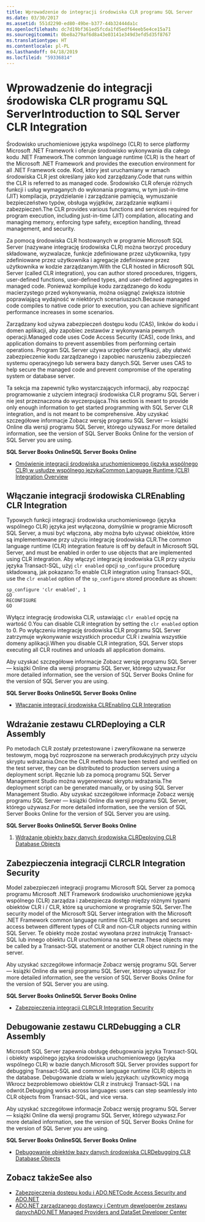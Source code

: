 ```yaml
---
title: Wprowadzenie do integracji środowiska CLR programu SQL Server
ms.date: 03/30/2017
ms.assetid: 551d2290-ed80-49be-b377-44b32444da1c
ms.openlocfilehash: dc7d19bf361ed5fcda1fd5edf64eeb5e4ce15a71
ms.sourcegitcommit: 0be8a279af6d8a43e03141e349d3efd5d35f8767
ms.translationtype: HT
ms.contentlocale: pl-PL
ms.lasthandoff: 04/18/2019
ms.locfileid: "59336814"
---
```

# <a name="introduction-to-sql-server-clr-integration"></a><span data-ttu-id="776f9-102">Wprowadzenie do integracji środowiska CLR programu SQL Server</span><span class="sxs-lookup"><span data-stu-id="776f9-102">Introduction to SQL Server CLR Integration</span></span>
<span data-ttu-id="776f9-103">Środowisko uruchomieniowe języka wspólnego (CLR) to serce platformy Microsoft .NET Framework i oferuje środowisko wykonywania dla całego kodu .NET Framework.</span><span class="sxs-lookup"><span data-stu-id="776f9-103">The common language runtime (CLR) is the heart of the Microsoft .NET Framework and provides the execution environment for all .NET Framework code.</span></span> <span data-ttu-id="776f9-104">Kod, który jest uruchamiany w ramach środowiska CLR jest określany jako kod zarządzany.</span><span class="sxs-lookup"><span data-stu-id="776f9-104">Code that runs within the CLR is referred to as managed code.</span></span> <span data-ttu-id="776f9-105">Środowisko CLR oferuje różnych funkcji i usług wymaganych do wykonania programu, w tym just-in-time (JIT) kompilacja, przydzielanie i zarządzanie pamięcią, wymuszanie bezpieczeństwo typów, obsługa wyjątków, zarządzanie wątkami i zabezpieczeń.</span><span class="sxs-lookup"><span data-stu-id="776f9-105">The CLR provides various functions and services required for program execution, including just-in-time (JIT) compilation, allocating and managing memory, enforcing type safety, exception handling, thread management, and security.</span></span>  
  
 <span data-ttu-id="776f9-106">Za pomocą środowiska CLR hostowanych w programie Microsoft SQL Server (nazywane integrację środowiska CLR) można tworzyć procedury składowane, wyzwalacze, funkcje zdefiniowane przez użytkownika, typy zdefiniowane przez użytkownika i agregacje zdefiniowane przez użytkownika w kodzie zarządzanym.</span><span class="sxs-lookup"><span data-stu-id="776f9-106">With the CLR hosted in Microsoft SQL Server (called CLR integration), you can author stored procedures, triggers, user-defined functions, user-defined types, and user-defined aggregates in managed code.</span></span> <span data-ttu-id="776f9-107">Ponieważ kompiluje kodu zarządzanego do kodu macierzystego przed wykonywania, można osiągnąć zwiększa istotnie poprawiającą wydajność w niektórych scenariuszach.</span><span class="sxs-lookup"><span data-stu-id="776f9-107">Because managed code compiles to native code prior to execution, you can achieve significant performance increases in some scenarios.</span></span>  
  
 <span data-ttu-id="776f9-108">Zarządzany kod używa zabezpieczeń dostępu kodu (CAS), linków do kodu i domen aplikacji, aby zapobiec zestawów z wykonywania pewnych operacji.</span><span class="sxs-lookup"><span data-stu-id="776f9-108">Managed code uses Code Access Security (CAS), code links, and application domains to prevent assemblies from performing certain operations.</span></span> <span data-ttu-id="776f9-109">Program SQL Server używa urzędów certyfikacji, aby ułatwić zabezpieczenie kodu zarządzanego i zapobiec naruszeniu zabezpieczeń systemu operacyjnego lub serwera bazy danych.</span><span class="sxs-lookup"><span data-stu-id="776f9-109">SQL Server uses CAS to help secure the managed code and prevent compromise of the operating system or database server.</span></span>  
  
 <span data-ttu-id="776f9-110">Ta sekcja ma zapewnić tylko wystarczających informacji, aby rozpocząć programowanie z użyciem integracji środowiska CLR programu SQL Server i nie jest przeznaczona do wyczerpująca.</span><span class="sxs-lookup"><span data-stu-id="776f9-110">This section is meant to provide only enough information to get started programming with SQL Server CLR integration, and is not meant to be comprehensive.</span></span> <span data-ttu-id="776f9-111">Aby uzyskać szczegółowe informacje Zobacz wersję programu SQL Server — książki Online dla wersji programu SQL Server, którego używasz.</span><span class="sxs-lookup"><span data-stu-id="776f9-111">For more detailed information, see the version of SQL Server Books Online for the version of SQL Server you are using.</span></span>  
  
 <span data-ttu-id="776f9-112">**SQL Server Books Online**</span><span class="sxs-lookup"><span data-stu-id="776f9-112">**SQL Server Books Online**</span></span>  
  
-   [<span data-ttu-id="776f9-113">Omówienie integracji środowiska uruchomieniowego (języka wspólnego CLR) w usłudze wspólnego języka</span><span class="sxs-lookup"><span data-stu-id="776f9-113">Common Language Runtime (CLR) Integration Overview</span></span>](https://go.microsoft.com/fwlink/?LinkId=115242)  
  
## <a name="enabling-clr-integration"></a><span data-ttu-id="776f9-114">Włączanie integracji środowiska CLR</span><span class="sxs-lookup"><span data-stu-id="776f9-114">Enabling CLR Integration</span></span>  
 <span data-ttu-id="776f9-115">Typowych funkcji integracji środowiska uruchomieniowego (języka wspólnego CLR) języka jest wyłączona, domyślnie w programie Microsoft SQL Server, a musi być włączona, aby można było używać obiektów, które są implementowane przy użyciu integrację środowiska CLR.</span><span class="sxs-lookup"><span data-stu-id="776f9-115">The common language runtime (CLR) integration feature is off by default in Microsoft SQL Server, and must be enabled in order to use objects that are implemented using CLR integration.</span></span> <span data-ttu-id="776f9-116">Aby włączyć integrację środowiska CLR przy użyciu języka Transact-SQL, użyj `clr enabled` opcji `sp_configure` procedurę składowaną, jak pokazano:</span><span class="sxs-lookup"><span data-stu-id="776f9-116">To enable CLR integration using Transact-SQL, use the `clr enabled` option of the `sp_configure` stored procedure as shown:</span></span>  
  
```  
sp_configure 'clr enabled', 1  
GO  
RECONFIGURE  
GO  
```  
  
 <span data-ttu-id="776f9-117">Wyłącz integrację środowiska CLR, ustawiając `clr enabled` opcję na wartość 0.</span><span class="sxs-lookup"><span data-stu-id="776f9-117">You can disable CLR integration by setting the `clr enabled` option to 0.</span></span> <span data-ttu-id="776f9-118">Po wyłączeniu integrację środowiska CLR programu SQL Server zatrzymuje wykonywanie wszystkich procedur CLR i zwalnia wszystkie domeny aplikacji.</span><span class="sxs-lookup"><span data-stu-id="776f9-118">When you disable CLR integration, SQL Server stops executing all CLR routines and unloads all application domains.</span></span>  
  
 <span data-ttu-id="776f9-119">Aby uzyskać szczegółowe informacje Zobacz wersję programu SQL Server — książki Online dla wersji programu SQL Server, którego używasz.</span><span class="sxs-lookup"><span data-stu-id="776f9-119">For more detailed information, see the version of SQL Server Books Online for the version of SQL Server you are using.</span></span>  
  
 <span data-ttu-id="776f9-120">**SQL Server Books Online**</span><span class="sxs-lookup"><span data-stu-id="776f9-120">**SQL Server Books Online**</span></span>  
  
-   [<span data-ttu-id="776f9-121">Włączanie integracji środowiska CLR</span><span class="sxs-lookup"><span data-stu-id="776f9-121">Enabling CLR Integration</span></span>](https://go.microsoft.com/fwlink/?LinkId=115230)  
  
## <a name="deploying-a-clr-assembly"></a><span data-ttu-id="776f9-122">Wdrażanie zestawu CLR</span><span class="sxs-lookup"><span data-stu-id="776f9-122">Deploying a CLR Assembly</span></span>  
 <span data-ttu-id="776f9-123">Po metodach CLR zostały przetestowane i zweryfikowane na serwerze testowym, mogą być rozproszone na serwerach produkcyjnych przy użyciu skryptu wdrażania.</span><span class="sxs-lookup"><span data-stu-id="776f9-123">Once the CLR methods have been tested and verified on the test server, they can be distributed to production servers using a deployment script.</span></span> <span data-ttu-id="776f9-124">Ręcznie lub za pomocą programu SQL Server Management Studio można wygenerować skryptu wdrażania.</span><span class="sxs-lookup"><span data-stu-id="776f9-124">The deployment script can be generated manually, or by using SQL Server Management Studio.</span></span> <span data-ttu-id="776f9-125">Aby uzyskać szczegółowe informacje Zobacz wersję programu SQL Server — książki Online dla wersji programu SQL Server, którego używasz.</span><span class="sxs-lookup"><span data-stu-id="776f9-125">For more detailed information, see the version of SQL Server Books Online for the version of SQL Server you are using.</span></span>  
  
 <span data-ttu-id="776f9-126">**SQL Server Books Online**</span><span class="sxs-lookup"><span data-stu-id="776f9-126">**SQL Server Books Online**</span></span>  
  
1. [<span data-ttu-id="776f9-127">Wdrażanie obiekty bazy danych środowiska CLR</span><span class="sxs-lookup"><span data-stu-id="776f9-127">Deploying CLR Database Objects</span></span>](https://go.microsoft.com/fwlink/?LinkId=115232)  
  
## <a name="clr-integration-security"></a><span data-ttu-id="776f9-128">Zabezpieczenia integracji CLR</span><span class="sxs-lookup"><span data-stu-id="776f9-128">CLR Integration Security</span></span>  
 <span data-ttu-id="776f9-129">Model zabezpieczeń integracji programu Microsoft SQL Server za pomocą programu Microsoft .NET Framework środowisko uruchomieniowe języka wspólnego (CLR) zarządza i zabezpiecza dostęp między różnymi typami obiektów CLR i / CLR, które są uruchomione w programie SQL Server.</span><span class="sxs-lookup"><span data-stu-id="776f9-129">The security model of the Microsoft SQL Server integration with the Microsoft .NET Framework common language runtime (CLR) manages and secures access between different types of CLR and non-CLR objects running within SQL Server.</span></span> <span data-ttu-id="776f9-130">Te obiekty może zostać wywołana przez instrukcję Transact-SQL lub innego obiektu CLR uruchomiona na serwerze.</span><span class="sxs-lookup"><span data-stu-id="776f9-130">These objects may be called by a Transact-SQL statement or another CLR object running in the server.</span></span>  
  
 <span data-ttu-id="776f9-131">Aby uzyskać szczegółowe informacje Zobacz wersję programu SQL Server — książki Online dla wersji programu SQL Server, którego używasz.</span><span class="sxs-lookup"><span data-stu-id="776f9-131">For more detailed information, see the version of SQL Server Books Online for the version of SQL Server you are using.</span></span>  
  
 <span data-ttu-id="776f9-132">**SQL Server Books Online**</span><span class="sxs-lookup"><span data-stu-id="776f9-132">**SQL Server Books Online**</span></span>  
  
-   [<span data-ttu-id="776f9-133">Zabezpieczenia integracji CLR</span><span class="sxs-lookup"><span data-stu-id="776f9-133">CLR Integration Security</span></span>](https://go.microsoft.com/fwlink/?LinkId=115234)  
  
## <a name="debugging-a-clr-assembly"></a><span data-ttu-id="776f9-134">Debugowanie zestawu CLR</span><span class="sxs-lookup"><span data-stu-id="776f9-134">Debugging a CLR Assembly</span></span>  
 <span data-ttu-id="776f9-135">Microsoft SQL Server zapewnia obsługę debugowania języka Transact-SQL i obiekty wspólnego języka środowiska uruchomieniowego (języka wspólnego CLR) w bazie danych.</span><span class="sxs-lookup"><span data-stu-id="776f9-135">Microsoft SQL Server provides support for debugging Transact-SQL and common language runtime (CLR) objects in the database.</span></span> <span data-ttu-id="776f9-136">Debugowanie działa w wielu językach: użytkownicy mogą Wkrocz bezproblemowo obiektów CLR z instrukcji Transact-SQL i na odwrót.</span><span class="sxs-lookup"><span data-stu-id="776f9-136">Debugging works across languages: users can step seamlessly into CLR objects from Transact-SQL, and vice versa.</span></span>  
  
 <span data-ttu-id="776f9-137">Aby uzyskać szczegółowe informacje Zobacz wersję programu SQL Server — książki Online dla wersji programu SQL Server, którego używasz.</span><span class="sxs-lookup"><span data-stu-id="776f9-137">For more detailed information, see the version of SQL Server Books Online for the version of SQL Server you are using.</span></span>  
  
 <span data-ttu-id="776f9-138">**SQL Server Books Online**</span><span class="sxs-lookup"><span data-stu-id="776f9-138">**SQL Server Books Online**</span></span>  
  
-   [<span data-ttu-id="776f9-139">Debugowanie obiektów bazy danych środowiska CLR</span><span class="sxs-lookup"><span data-stu-id="776f9-139">Debugging CLR Database Objects</span></span>](https://go.microsoft.com/fwlink/?LinkId=115236)  
  
## <a name="see-also"></a><span data-ttu-id="776f9-140">Zobacz także</span><span class="sxs-lookup"><span data-stu-id="776f9-140">See also</span></span>

- [<span data-ttu-id="776f9-141">Zabezpieczenia dostępu kodu i ADO.NET</span><span class="sxs-lookup"><span data-stu-id="776f9-141">Code Access Security and ADO.NET</span></span>](../../../../../docs/framework/data/adonet/code-access-security.md)
- [<span data-ttu-id="776f9-142">ADO.NET zarządzanego dostawcy i Centrum deweloperów zestawu danych</span><span class="sxs-lookup"><span data-stu-id="776f9-142">ADO.NET Managed Providers and DataSet Developer Center</span></span>](https://go.microsoft.com/fwlink/?LinkId=217917)
